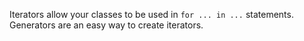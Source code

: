Iterators allow your classes to be used in `for ... in ...` statements.
Generators are an easy way to create iterators.
